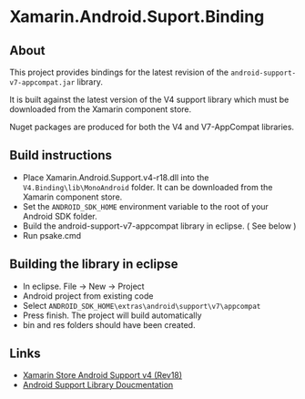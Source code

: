# Xamarin.Android.Suport.Binding #

## About ##

This project provides bindings for the latest revision of the `android-support-v7-appcompat.jar` library.

It is built against the latest version of the V4 support library which must be downloaded from the Xamarin component store.

Nuget packages are produced for both the V4 and V7-AppCompat libraries.

## Build instructions ##
 * Place Xamarin.Android.Support.v4-r18.dll into the `V4.Binding\lib\MonoAndroid` folder. It can be downloaded from the Xamarin component store.
 * Set the `ANDROID_SDK_HOME` environment variable to the root of your Android SDK folder.
 * Build the android-support-v7-appcompat library in eclipse. ( See below )
 * Run psake.cmd

## Building the library in eclipse
 * In eclipse. File -> New -> Project
 * Android project from existing code
 * Select `ANDROID_SDK_HOME\extras\android\support\v7\appcompat`
 * Press finish. The project will build automatically
 * bin and res folders should have been created. 

## Links ##
* [Xamarin Store Android Support v4 (Rev18)](http://components.xamarin.com/view/xamandroidsupportv4-18/)
* [Android Support Library Doucmentation](http://developer.android.com/tools/support-library/index.html)